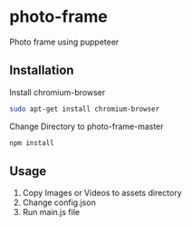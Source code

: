 # photo-frame
Photo frame using puppeteer

## Installation
Install chromium-browser

```bash
sudo apt-get install chromium-browser
```
Change Directory to photo-frame-master

```bash
npm install
```

## Usage
1. Copy Images or Videos to assets directory
2. Change config.json
3. Run main.js file
